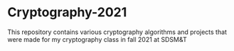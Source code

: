# Cryptography-2021
This repository contains various cryptography algorithms and projects that were made for my cryptography class in fall 2021 at SDSM&amp;T
